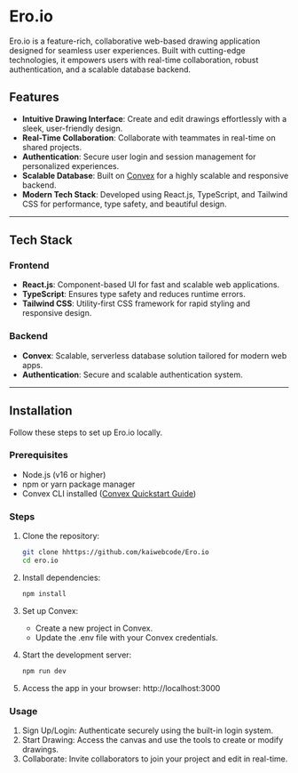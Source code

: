 # Ero.io

Ero.io is a feature-rich, collaborative web-based drawing application designed for seamless user experiences. Built with cutting-edge technologies, it empowers users with real-time collaboration, robust authentication, and a scalable database backend.

## Features

- **Intuitive Drawing Interface**: Create and edit drawings effortlessly with a sleek, user-friendly design.
- **Real-Time Collaboration**: Collaborate with teammates in real-time on shared projects.
- **Authentication**: Secure user login and session management for personalized experiences.
- **Scalable Database**: Built on [Convex](https://convex.dev) for a highly scalable and responsive backend.
- **Modern Tech Stack**: Developed using React.js, TypeScript, and Tailwind CSS for performance, type safety, and beautiful design.

---

## Tech Stack

### Frontend
- **React.js**: Component-based UI for fast and scalable web applications.
- **TypeScript**: Ensures type safety and reduces runtime errors.
- **Tailwind CSS**: Utility-first CSS framework for rapid styling and responsive design.

### Backend
- **Convex**: Scalable, serverless database solution tailored for modern web apps.
- **Authentication**: Secure and scalable authentication system.

---

## Installation

Follow these steps to set up Ero.io locally.

### Prerequisites

- Node.js (v16 or higher)
- npm or yarn package manager
- Convex CLI installed ([Convex Quickstart Guide](https://docs.convex.dev/getting-started))

### Steps

1. Clone the repository:
   ```bash
   git clone hhttps://github.com/kaiwebcode/Ero.io
   cd ero.io

2. Install dependencies:
    ```bash
    npm install

3. Set up Convex:
    - Create a new project in Convex.
    - Update the .env file with your Convex credentials.

4.  Start the development server:
    ```bash
    npm run dev

5. Access the app in your browser:
    http://localhost:3000

### Usage
1. Sign Up/Login: Authenticate securely using the built-in login system.
2. Start Drawing: Access the canvas and use the tools to create or modify drawings.
3. Collaborate: Invite collaborators to join your project and edit in real-time.

 